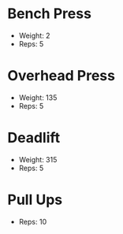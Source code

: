 # Bench Press
- Weight: 2
- Reps: 5

# Overhead Press
- Weight: 135
- Reps: 5

# Deadlift
- Weight: 315
- Reps: 5

# Pull Ups
- Reps: 10
